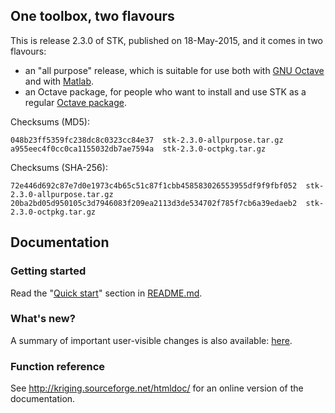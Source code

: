 ## One toolbox, two flavours

This is release 2.3.0 of STK, published on 18-May-2015, and it comes in two flavours:

 * an "all purpose" release, which is suitable for use both with [GNU Octave](http://www.gnu.org/software/octave/) and with [Matlab](www.mathworks.com/products/matlab/).
 * an Octave package, for people who want to install and use STK as a regular [Octave package](http://www.gnu.org/software/octave/doc/interpreter/Packages.html#Packages).

Checksums (MD5):
```
048b23ff5359fc238dc8c0323cc84e37  stk-2.3.0-allpurpose.tar.gz
a955eec4f0cc0ca1155032db7ae7594a  stk-2.3.0-octpkg.tar.gz
```

Checksums (SHA-256):
```
72e446d692c87e7d0e1973c4b65c51c87f1cbb458583026553955df9f9fbf052  stk-2.3.0-allpurpose.tar.gz
20ba2bd05d950105c3d7946083f209ea2113d3de534702f785f7cb6a39edaeb2  stk-2.3.0-octpkg.tar.gz
```

## Documentation

### Getting started

Read the "[Quick start](https://github.com/stk-kriging/stk/blob/2.3.0/README.md#quick-start)" section in [README.md](https://github.com/stk-kriging/stk/blob/2.3.0/README.md).

### What's new?

A summary of important user-visible changes is also available: [here](http://kriging.sourceforge.net/htmldoc/NEWS.html).

### Function reference

See <http://kriging.sourceforge.net/htmldoc/> for an online version of the documentation.
